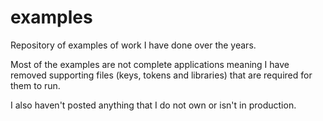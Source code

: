 # examples

Repository of examples of work I have done over the years.

Most of the examples are not complete applications meaning I have removed supporting files (keys, tokens and libraries) that are required for them to run.

I also haven't posted anything that I do not own or isn't in production.